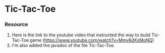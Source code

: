 # Tic-Tac-Toe

### Resource
1. Here is the link to the youtube video that instructed the way to build Tic-Tac-Toe game (https://www.youtube.com/watch?v=Mmv6dXxMoNQ)
2. I'm also added the javadoc of the file Tic-Tac-Toe.
